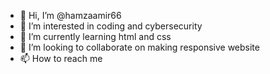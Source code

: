 - 👋 Hi, I’m @hamzaamir66
- 👀 I’m interested in coding and cybersecurity
- 🌱 I’m currently learning html and css 
- 💞️ I’m looking to collaborate on making responsive website
- 📫 How to reach me 

<!---
hamzaamir66/hamzaamir66 is a ✨ special ✨ repository because its `README.md` (this file) appears on your GitHub profile.
You can click the Preview link to take a look at your changes.
--->
